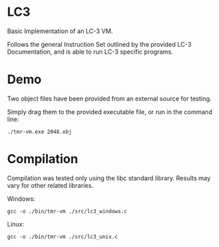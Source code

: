 
# LC3

Basic Implementation of an LC-3 VM.

Follows the general Instruction Set outlined by the provided LC-3 Documentation,
and is able to run LC-3 specific programs.

# Demo

Two object files have been provided from an external source for testing.

Simply drag them to the provided executable file, or run in the command line:
```
./tmr-vm.exe 2048.obj
```

# Compilation

Compilation was tested only using the libc standard library.
Results may vary for other related libraries.

Windows:
```
gcc -o ./bin/tmr-vm ./src/lc3_windows.c
```

Linux:
```
gcc -o ./bin/tmr-vm ./src/lc3_unix.c
```
